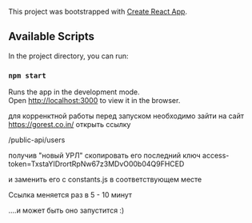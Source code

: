 This project was bootstrapped with [Create React App](https://github.com/facebook/create-react-app).

## Available Scripts

In the project directory, you can run:

### `npm start`

Runs the app in the development mode.<br />
Open [http://localhost:3000](http://localhost:3000) to view it in the browser.

для корренктной работы перед запуском необходимо зайти на сайт
https://gorest.co.in/
 открыть ссылку 
 
/public-api/users

получив "новый УРЛ" скопировать его последний ключ
access-token=TxstaYIDrortRpNw67z3MDvO00b04Q9FHCED

и заменить его с constants.js в соответствующем месте

Ссылка меняется раз в 5 - 10 минут

....и может быть оно запустится :)